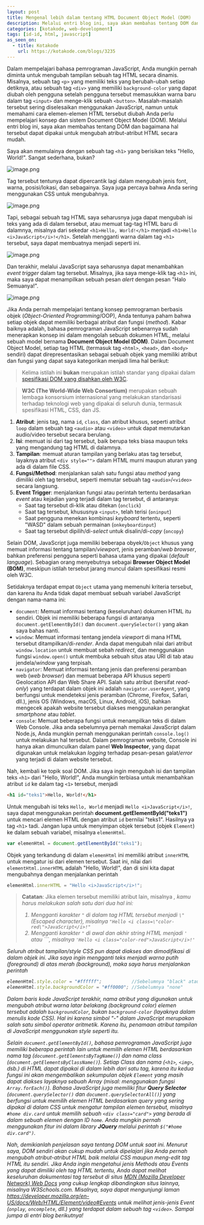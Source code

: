 ```yaml
---
layout: post
title: Mengenal lebih dalam tentang HTML Document Object Model (DOM)
description: Melalui entri blog ini, saya akan membahas tentang DOM dan bagaimana hal tersebut dapat dipakai untuk mengubah atribut-atribut HTML secara mudah.
categories: [kotakode, web-development]
tags: [id-id, html, javascript]
as_seen_on:
  - title: Kotakode
    url: https://kotakode.com/blogs/3235
---
```

Dalam mempelajari bahasa pemrograman JavaScript, Anda mungkin pernah diminta untuk mengubah tampilan sebuah tag HTML secara dinamis. Misalnya, sebuah tag `<p>` yang memiliki teks yang berubah-ubah setiap detiknya, atau sebuah tag `<div>` yang memiliki `background-color` yang dapat diubah oleh pengguna setelah pengguna tersebut memasukkan warna baru dalam tag `<input>` dan menge-klik sebuah `<button>`. Masalah-masalah tersebut sering diselesaikan menggunakan JavaScript, namun untuk memahami cara elemen-elemen HTML tersebut diubah Anda perlu mempelajari konsep dan sistem Document Object Model (DOM). Melalui entri blog ini, saya akan membahas tentang DOM dan bagaimana hal tersebut dapat dipakai untuk mengubah atribut-atribut HTML secara mudah.

Saya akan memulainya dengan sebuah tag `<h1>` yang berisikan teks "Hello, World!". Sangat sederhana, bukan?

![image.png](https://storage.googleapis.com/kotakode-prod-public/images/76c51829-4ff1-4ffe-9932-22ef029a229b-image.png)

Tag tersebut tentunya dapat dipercantik lagi dalam mengubah jenis font, warna, posisi/lokasi, dan sebagainya. Saya juga percaya bahwa Anda sering menggunakan CSS untuk mengubahnya.

![image.png](https://storage.googleapis.com/kotakode-prod-public/images/bed18d11-7a8f-4790-9f82-9b776827e204-image.png)

Tapi, sebagai sebuah tag HTML saya seharusnya juga dapat mengubah isi teks yang ada di dalam tersebut, atau memuat tag-tag HTML baru di dalamnya, misalnya dari sekedar `<h1>Hello, World!</h1>` menjadi `<h1>Hello <i>JavaScript</i>!</h1>`. Setelah mengganti warna dalam tag `<h1>` tersebut, saya dapat membuatnya menjadi seperti ini.

![image.png](https://storage.googleapis.com/kotakode-prod-public/images/af64e206-3228-444b-aa61-c5db2a240254-image.png)

Dan terakhir, melalui JavaScript saya seharusnya dapat menambahkan *event trigger* dalam tag tersebut. Misalnya, jika saya menge-klik tag `<h1>` ini, maka saya dapat menampilkan sebuah pesan *alert* dengan pesan "Halo Semuanya!".

![image.png](https://storage.googleapis.com/kotakode-prod-public/images/5025f898-bc5e-4f08-bc43-ea87832f3165-image.png)

Jika Anda pernah mempelajari tentang konsep pemrograman berbasis objek (*Object-Oriented Programming*/OOP), Anda tentunya paham bahwa setiap objek dapat memiliki berbagai atribut dan fungsi (*method*). Kabar baiknya adalah, bahasa pemrograman JavaScript sebenarnya sudah menerapkan konsep ini dalam mengolah sebuah dokumen HTML, melalui sebuah model bernama **Document Object Model (DOM)**. Dalam Document Object Model, setiap tag HTML (termasuk tag `<html>`, `<head>`, dan `<body>` sendiri) dapat direpresentasikan sebagai sebuah objek yang memiliki atribut dan fungsi yang dapat saya kategorikan menjadi lima hal berikut:

> Kelima istilah ini **bukan** merupakan istilah standar yang dipakai dalam [spesifikasi DOM yang disahkan oleh W3C](https://www.w3.org/TR/2004/REC-DOM-Level-3-Core-20040407/).


> **W3C (The World-Wide Web Consortium)** merupakan sebuah lembaga konsorsium internasional yang melakukan standarisasi terhadap teknologi web yang dipakai di seluruh dunia, termasuk spesifikasi HTML, CSS, dan JS.

1. **Atribut**: jenis tag, nama `id`, `class`, dan atribut khusus, seperti atribut `loop` dalam sebuah tag `<audio>` atau `<video>` untuk dapat memutarkan audio/video tersebut secara berulang.
2. **Isi**: memuat isi dari tag tersebut, baik berupa teks biasa maupun teks yang mengandung tag HTML di dalamnya.
3. **Tampilan**: memuat aturan tampilan yang berlaku atas tag tersebut, layaknya atribut `<div style="">` dalam HTML murni maupun aturan yang ada di dalam file CSS.
4. **Fungsi/Method**: menjalankan salah satu fungsi atau *method* yang dimiliki oleh tag tersebut, seperti memutar sebuah tag `<audio>`/`<video>` secara langsung.
5. **Event Trigger**: menjalankan fungsi atau perintah tertentu berdasarkan *event* atau kejadian yang terjadi dalam tag tersebut, di antaranya:
   + Saat tag tersebut di-klik atau ditekan (`onclick`)
   + Saat tag tersebut, khususnya `<input>`, telah terisi (`oninput`)
   + Saat pengguna menekan kombinasi *keyboard* tertentu, seperti "WASD" dalam sebuah permainan (`onkeyboardinput`)
   + Saat tag tersebut dipilih/di-*select* untuk disalin/di-*copy* (`oncopy`)

Selain DOM, JavaScript juga memiliki beberapa obyek/`Object` khusus yang memuat informasi tentang tampilan/*viewport*, jenis peramban/*web browser*, bahkan preferensi pengguna seperti bahasa utama yang dipakai (*default language*). Sebagian orang menyebutnya sebagai **Browser Object Model (BOM)**, meskipun istilah tersebut jarang muncul dalam spesifikasi resmi oleh W3C.

Setidaknya terdapat empat `Object` utama yang memenuhi kriteria tersebut, dan karena itu Anda tidak dapat membuat sebuah variabel JavaScript dengan nama-nama ini:

+ `document`: Memuat informasi tentang (keseluruhan) dokumen HTML itu sendiri. Objek ini memiliki beberapa fungsi di antaranya `document.getElementById()` dan `document.querySelector()` yang akan saya bahas nanti.
+ `window`: Memuat informasi tentang jendela *viewport* di mana HTML tersebut ditampilkan/di-*render*. Anda dapat mengubah nilai dari atribut `window.location` untuk membuat sebah *redirect*, dan menggunakan fungsi `window.open()` untuk membuka sebuah situs atau URI di tab atau jendela/*window* yang terpisah.
+ `navigator`: Memuat informasi tentang jenis dan preferensi peramban web (*web browser*) dan memuat beberapa API khusus seperti Geolocation API dan Web Share API. Salah satu atribut (bersifat *read-only*) yang terdapat dalam objek ini adalah `navigator.userAgent`, yang berfungsi untuk mendeteksi jenis peramban (Chrome, Firefox, Safari, dll.), jenis OS (Windows, macOS, Linux, Android, iOS), bahkan mengecek apakah website tersebut diakses menggunakan perangkat *smartphone* atau *tablet*.
+ `console`: Memuat beberapa fungsi untuk menampilkan teks di dalam Web Console. Jika anda sebelumnya pernah memakai JavaScript dalam Node.js, Anda mungkin pernah menggunakan perintah `console.log()` untuk melakukan hal tersebut. Dalam pemrograman website, Console ini hanya akan dimunculkan dalam panel **Web Inspector**, yang dapat digunakan untuk melakukan *logging* terhadap pesan-pesan galat/*error* yang terjadi di dalam website tersebut.

Nah, kembali ke topik soal DOM. Jika saya ingin mengubah isi dan tampilan teks `<h1>` dari "Hello, World!", Anda mungkin terbiasa untuk menambahkan atribut `id` ke dalam tag `<1>` tersebut, menjadi

```html
<h1 id="teks1">Hello, World!</h1>
```

Untuk mengubah isi teks `Hello, World` menjadi `Hello <i>JavaScript</i>!`, saya dapat menggunakan perintah **document.getElementById("teks1")** untuk mencari elemen HTML dengan atribut `id` bernilai "teks1". Hasilnya ya tag `<h1>` tadi. Jangan lupa untuk menyimpan objek tersebut (objek `Element`) ke dalam sebuah variabel, misalnya `elemenHtml`.

```js
var elemenHtml = document.getElementById("teks1");
```

Objek yang terkandung di dalam `elemenHtml` ini memiliki atribut `innerHTML` untuk mengatur isi dari elemen tersebut. Saat ini, nilai dari `elementHtml.innerHTML` adalah "Hello, World!", dan di sini kita dapat mengubahnya dengan menjalankan perintah

```js
elemenHtml.innerHTML = "Hello <i>JavaScript</i>!";
```

> **Catatan**: Jika elemen tersebut memiliki atribut lain, misalnya <i class="color-red">, kamu harus melakukan salah satu dari dua hal ini:
>
> 1. Mengganti karakter `"` di dalam tag HTML tersebut menjadi `\"` (Escaped character), misalnya `"Hello <i class=\"color-red\">JavaScript</i>!"`
> 2. Mengganti karakter `"` di awal dan akhir string HTML menjadi `'` atau ```, misalnya `'Hello <i class="color-red">JavaScript</i>!'`

Seluruh atribut tampilan/*style* CSS pun dapat diakses dan dimodifikasi di dalam objek ini. Jika saya ingin mengganti teks menjadi warna putih (foreground) di atas merah (background), maka saya harus menjalankan perintah

```js
elemenHtml.style.color = "#ffffff";           //Sebelumnya "black" atau "#000000" atau "inherit"
elemenHtml.style.backgroundColor = "#ff0000"; //Sebelumnya "none"
```

Dalam baris kode JavaScript terakhir, nama atribut yang digunakan untuk mengubah atribut warna latar belakang (*background color*) elemen tersebut adalah `backgroundColor`, bukan `background-color` (layaknya dalam menulis kode CSS). Hal ini karena simbol "-" dalam JavaScript merupakan salah satu simbol operator aritmetik. Karena itu, penamaan atribut tampilan di JavaScript menggunakan *style* seperti itu.

Selain `document.getElementById()`, bahasa pemrograman JavaScript juga memiliki beberapa perintah lain untuk memilih elemen HTML berdasarkan nama tag (`document.getElementsByTagName()`) dan nama class (`document.getElementsByClassName()`). Setiap Class dan nama (`<h1>`, `<img>`, dsb.) di HTML dapat dipakai di dalam lebih dari satu tag, karena itu kedua fungsi ini akan mengembalikan sekumpulan objek `Element` yang masih dapat diakses layaknya sebuah Array (misal: menggunakan fungsi `Array.forEach()`). Bahasa JavaScript juga memiliki fitur **Query Selector** (`document.querySelector()` dan `document.querySelectorAll()`) yang berfungsi untuk memilih elemen HTML berdasarkan *query* yang sering dipakai di dalam CSS untuk mengatur tampilan elemen tersebut, misalnya `#home div.card` untuk memilih sebuah `<div class="card">` yang berada di dalam sebuah elemen dengan ID `home`. Anda mungkin pernah menggunakan fitur ini dalam library **JQuery** melalui perintah `$("#home div.card")`.

Nah, demikianlah penjelasan saya tentang DOM untuk saat ini. Menurut saya, DOM sendiri akan cukup mudah untuk dipelajari jika Anda pernah mengubah atribut-atribut HTML baik melalui CSS maupun meng-edit tag HTML itu sendiri. Jika Anda ingin mengetahui jenis Methods atau Events yang dapat dimiliki oleh tag HTML tertentu, Anda dapat melihat keseluruhan dokumentasi tag tersebut di situs [MDN (Mozilla Developer Network) Web Docs](https://mdn.mozilla.org) yang cukup lengkap dibandingkan situs lainnya, misalnya W3Schools.com. Misalnya, saya dapat mengunjungi laman https://developer.mozilla.org/en-US/docs/Web/HTML/Element/video#Events untuk melihat jenis-jenis Event (`onplay`, `oncomplete`, dll.) yang terdapat dalam sebuah tag `<video>`. Sampai jumpa di entri blog berikutnya!